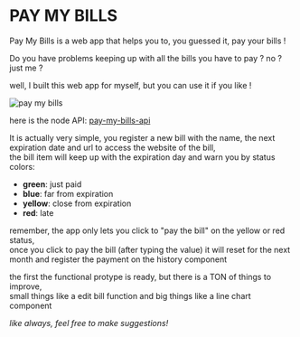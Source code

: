 # PAY MY BILLS

Pay My Bills is a web app that helps you to, you guessed it, pay your bills !

Do you have problems keeping up with all the bills you have to pay ? no ? just me ?

well, I built this web app for myself, but you can use it if you like !


![pay my bills](https://i.ibb.co/jMhqc1g/pay-my-bills.png)

here is the node API: <a href="https://github.com/akiosTerr/pay-my-bills-api">pay-my-bills-api</a>


It is actually very simple, you register a new bill with the name, the next expiration date and url to access the website of the bill,  
the bill item will keep up with the expiration day and warn you by status colors:
  - **green**: just paid
  - **blue**: far from expiration
  - **yellow**: close from expiration
  - **red**: late

remember, the app only lets you click to "pay the bill" on the yellow or red status,  
once you click to pay the bill (after typing the value) it will reset for the next month and register the payment on the history component


the first the functional protype is ready, but there is a TON of things to improve,  
small things like a edit bill function and big things like a line chart component

*like always, feel free to make suggestions!*
